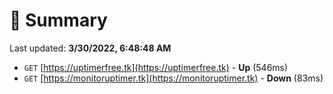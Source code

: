 # 📖 Summary
Last updated: **3/30/2022, 6:48:48 AM**

- `GET` [https://uptimerfree.tk](https://uptimerfree.tk) - **Up** (546ms)
- `GET` [https://monitoruptimer.tk](https://monitoruptimer.tk) - **Down** (83ms)
